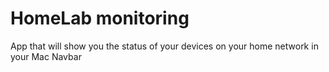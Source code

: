 # HomeLab monitoring

App that will show you the status of your devices on your home network in your Mac Navbar